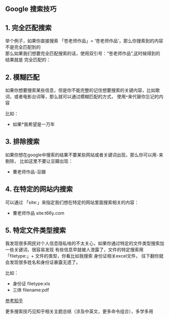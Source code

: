## Google 搜索技巧


## 1. 完全匹配搜索
举个例子，如果你直接搜索 「苍老师作品」= ‘苍老师作品’，那么你搜索到的内容不是完全匹配到的  
那么如果我们想要完全匹配搜索的话，使用双引号：“苍老师作品”,这时候得到的结果就是 完全匹配的：

## 2. 模糊匹配
如果你想要搜索某些信息，但是你不能完整的记住想要搜索的关键内容，比如歌词，或者电影台词等，那么就可以通过模糊匹配的方式， 使用`*`来代替你忘记的内容  

比如：
- 如果*我希望是一万年

## 3. 排除搜索
如果你想在google中搜索的结果不要某些网站或者关键词出现，那么你可以用`-`来剔除， 比如这里不要让豆瓣出现：
- 曹老师作品-豆瓣

## 4. 在特定的网站内搜索
可以通过 「site:」来指定我们想在特定的网站里面搜索相关的内容：
- 曹老师作品 site:t66y.com

## 5. 特定文件类型搜索
我发现很多网民对个人信息隐私啥的不太关心，如果你通过特定的文件类型搜索加一些关键词，很容易发现 有些信息早就被人泄露了，文件的特定搜索用「filetype:」+ 文件的类型，你看比如我搜索 身份证相关excel文件， 往下翻你就会发现很多姓名和身份证暴露无遗了。 

比如：  
- 身份证 filetype:xls  
- 三体 filename:pdf

[参考知乎](https://zhuanlan.zhihu.com/p/41246198)  

更多搜索技巧见知乎相关主题总结（涉及中英文，更多命令组合），多学多用


